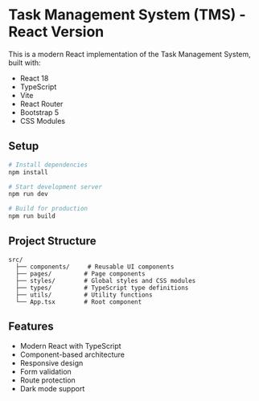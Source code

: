 # Task Management System (TMS) - React Version

This is a modern React implementation of the Task Management System, built with:

- React 18
- TypeScript
- Vite
- React Router
- Bootstrap 5
- CSS Modules

## Setup

```bash
# Install dependencies
npm install

# Start development server
npm run dev

# Build for production
npm run build
```

## Project Structure

```
src/
  ├── components/     # Reusable UI components
  ├── pages/         # Page components
  ├── styles/        # Global styles and CSS modules
  ├── types/         # TypeScript type definitions
  ├── utils/         # Utility functions
  └── App.tsx        # Root component
```

## Features

- Modern React with TypeScript
- Component-based architecture
- Responsive design
- Form validation
- Route protection
- Dark mode support
